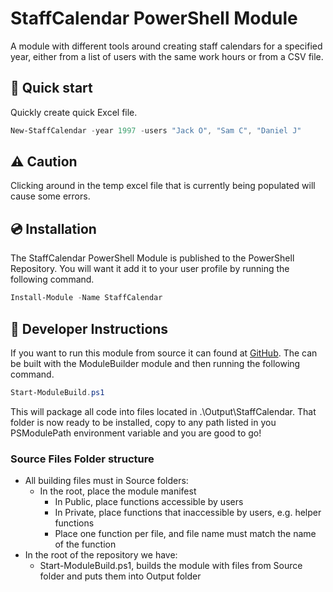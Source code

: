 # StaffCalendar PowerShell Module

A module with different tools around creating staff calendars for a specified year, either from a list of users with the same work hours or from a CSV file.

## 🚀 Quick start

Quickly create quick Excel file.

```powershell
New-StaffCalendar -year 1997 -users "Jack O", "Sam C", "Daniel J"
````

##  ⚠️ Caution
Clicking around in the temp excel file that is currently being populated will cause some errors.


## 💿 Installation

The StaffCalendar PowerShell Module is published to the PowerShell Repository. You will want it add it to your user profile by running the following command.

```powershell
Install-Module -Name StaffCalendar
```

## 💽 Developer Instructions

If you want to run this module from source it can found at [GitHub](https://github.com/bordwalk2000/StaffCalendar).  The can be built with the ModuleBuilder module and then running the following command.

```powershell
Start-ModuleBuild.ps1
```

This will package all code into files located in .\Output\StaffCalendar.  That folder is now ready to be installed, copy to any path listed in you PSModulePath environment variable and you are good to go!

### Source Files Folder structure

- All building files must in Source folders:
  - In the root, place the module manifest
    - In Public, place functions accessible by users
    - In Private, place functions that inaccessible by users, e.g. helper functions
    - Place one function per file, and file name must match the name of the function
- In the root of the repository we have:
  - Start-ModuleBuild.ps1, builds the module with files from Source folder and puts them into Output folder
